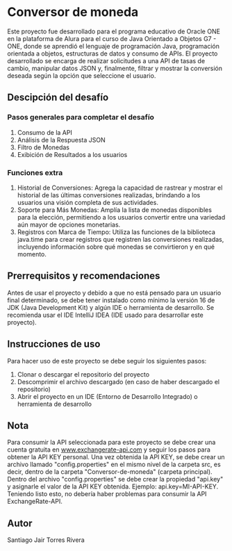 # Conversor de moneda
Este proyecto fue desarrollado para el programa educativo de Oracle ONE en la plataforma de Alura para el curso de Java Orientado a Objetos G7 - ONE, donde se aprendió el lenguaje de programación Java, programación orientada a objetos, estructuras de datos y consumo de APIs. El proyecto desarrollado se encarga de realizar solicitudes a una API de tasas de cambio, manipular datos JSON y, finalmente, filtrar y mostrar la conversión deseada según la opción que seleccione el usuario.
## Descipción del desafío
### Pasos generales para completar el desafío
1. Consumo de la API
2. Análisis de la Respuesta JSON
3. Filtro de Monedas
4. Exibición de Resultados a los usuarios
### Funciones extra
1. Historial de Conversiones: Agrega la capacidad de rastrear y mostrar el historial de las últimas conversiones realizadas, brindando a los usuarios una visión completa de sus actividades.
2. Soporte para Más Monedas: Amplía la lista de monedas disponibles para la elección, permitiendo a los usuarios convertir entre una variedad aún mayor de opciones monetarias.
3. Registros con Marca de Tiempo: Utiliza las funciones de la biblioteca java.time para crear registros que registren las conversiones realizadas, incluyendo información sobre qué monedas se convirtieron y en qué momento.
## Prerrequisitos y recomendaciones
Antes de usar el proyecto y debido a que no está pensado para un usuario final determinado, se debe tener instalado como mínimo la versión 16 de JDK (Java Development Kit) y algún IDE o herramienta de desarrollo. Se recomienda usar el IDE IntelliJ IDEA (IDE usado para desarrollar este proyecto).
## Instrucciones de uso
Para hacer uso de este proyecto se debe seguir los siguientes pasos:
1. Clonar o descargar el repositorio del proyecto
2. Descomprimir el archivo descargado (en caso de haber descargado el repositorio)
3. Abrir el proyecto en un IDE (Entorno de Desarrollo Integrado) o herramienta de desarrollo
## Nota
Para consumir la API seleccionada para este proyecto se debe crear una cuenta gratuita en www.exchangerate-api.com y seguir los pasos para obtener la API KEY personal. Una vez obtenida la API KEY, se debe crear un archivo llamado "config.properties" en el mismo nivel de la carpeta src, es decir, dentro de la carpeta "Conversor-de-moneda" (carpeta principal). Dentro del archivo "config.properties" se debe crear la propiedad "api.key" y asignarle el valor de la API KEY obtenida. Ejemplo: api.key=MI-API-KEY. Teniendo listo esto, no debería haber problemas para consumir la API ExchangeRate-API.
## Autor
Santiago Jair Torres Rivera
